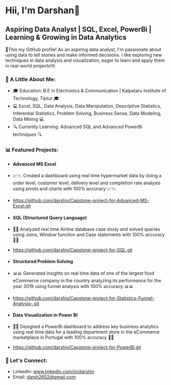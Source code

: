  # Hii, I'm Darshan👋
 ## Aspiring Data Analyst | SQL, Excel, PowerBi | Learning & Growing in Data Analytics
 👀This my GitHub profile! As an aspiring data analyst, I'm passionate about using data to tell stories and make informed decisions. I like exploring new techniques in data analysis and visualization, eager to learn and apply them in real-world projects!🤓


 ### 🌱 A Little About Me:
- 🎓 Education: B.E in Electronics & Communication | Kalpataru Institute of Technology, Tiptur 🎓
- 💻 Excel, SQL, Data Analysis, Data Manipulation, Descriptive Statistics, Inferential Statistics, Problem Solving, Business Sense, Data Modeling, Data Mining 💻
- 🔍 Currently Learning: Advanced SQL and Advanced PowerBi techniques 🔍


 ### 📊 Featured Projects:
- #### 	Advanced MS Excel
- 📈📉 Created a dashboard using real time hypermarket data by doing a order level, customer level, delivery level and completion rate analysis using pivots and charts with 100% accuracy 📈📉
- https://github.com/darshiv/Capstone-project-for-Advanced-MS-Excel.git


- ####  SQL (Structured Query Language)
- 🔢🔡 Analyzed real time Airline database case study and solved queries using Joins, Window function and Case statements with 100% accuracy 🔢🔡
- https://github.com/darshiv/Capstone-project-for-SQL.git


- ####  Structured Problem Solving
- 📊📊 Generated insights on real time data of one of the largest food eCommerce company in the country analyzing its performance for the year 2019 using funnel analysis with 100% accuracy 📊📊
- https://github.com/darshiv/Capstone-project-for-Statistics-Funnel-Analysis-.git


- ####  Data Visualization in Power BI
- 🧮🌆 Designed a PowerBi dashboard to address key business analytics using real time data for a leading department store in the eCommerce marketplace in Portugal with 100% accuracy 🧮🌆
- https://github.com/darshiv/Capstone-project-for-PowerBI.git


### 🤝 Let's Connect:
- LinkedIn: www.linkedin.com/in/darshiv
- Email: darsh2652@gmail.com

<!---
darshiv/darshiv is a ✨ special ✨ repository because its `README.md` (this file) appears on your GitHub profile.
You can click the Preview link to take a look at your changes.
--->
